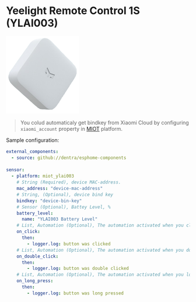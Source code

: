 # Yeelight Remote Control 1S (YLAI003)

<img src="miot_ylai003.png" alt="YLAI003" width="200"/>

> You colud automaticaly get bindkey from Xiaomi Cloud by configuring `xiaomi_account` property in [MIOT](../miot/) platform.

Sample configuration:
```yaml
external_components:
  - source: github://dentra/esphome-components

sensor:
  - platform: miot_ylai003
    # String (Required), device MAC-address.
    mac_address: "device-mac-address"
    # String, (Optional), device bind key
    bindkey: "device-bin-key"
    # Sensor (Optional), Battey Level, %
    battery_level:
      name: "YLAI003 Battery Level"
    # List, Automation (Optional), The automation activated when you click the button
    on_click:
      then:
        - logger.log: button was clicked
    # List, Automation (Optional), The automation activated when you double click the button
    on_double_click:
      then:
        - logger.log: button was double clicked
    # List, Automation (Optional), The automation activated when you long press the button
    on_long_press:
      then:
        - logger.log: button was long pressed
```
